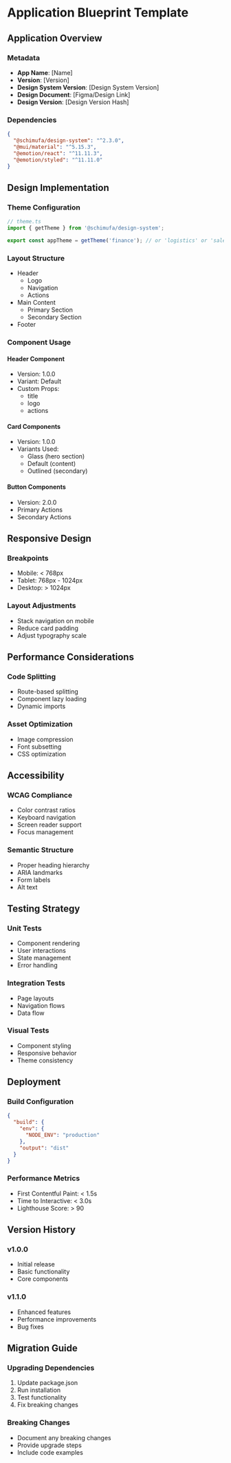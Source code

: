 # Application Blueprint Template

## Application Overview

### Metadata
- **App Name**: [Name]
- **Version**: [Version]
- **Design System Version**: [Design System Version]
- **Design Document**: [Figma/Design Link]
- **Design Version**: [Design Version Hash]

### Dependencies
```json
{
  "@schimufa/design-system": "^2.3.0",
  "@mui/material": "^5.15.3",
  "@emotion/react": "^11.11.3",
  "@emotion/styled": "^11.11.0"
}
```

## Design Implementation

### Theme Configuration
```typescript
// theme.ts
import { getTheme } from '@schimufa/design-system';

export const appTheme = getTheme('finance'); // or 'logistics' or 'sales'
```

### Layout Structure
- Header
  - Logo
  - Navigation
  - Actions
- Main Content
  - Primary Section
  - Secondary Section
- Footer

### Component Usage

#### Header Component
- Version: 1.0.0
- Variant: Default
- Custom Props:
  - title
  - logo
  - actions

#### Card Components
- Version: 1.0.0
- Variants Used:
  - Glass (hero section)
  - Default (content)
  - Outlined (secondary)

#### Button Components
- Version: 2.0.0
- Primary Actions
- Secondary Actions

## Responsive Design

### Breakpoints
- Mobile: < 768px
- Tablet: 768px - 1024px
- Desktop: > 1024px

### Layout Adjustments
- Stack navigation on mobile
- Reduce card padding
- Adjust typography scale

## Performance Considerations

### Code Splitting
- Route-based splitting
- Component lazy loading
- Dynamic imports

### Asset Optimization
- Image compression
- Font subsetting
- CSS optimization

## Accessibility

### WCAG Compliance
- Color contrast ratios
- Keyboard navigation
- Screen reader support
- Focus management

### Semantic Structure
- Proper heading hierarchy
- ARIA landmarks
- Form labels
- Alt text

## Testing Strategy

### Unit Tests
- Component rendering
- User interactions
- State management
- Error handling

### Integration Tests
- Page layouts
- Navigation flows
- Data flow

### Visual Tests
- Component styling
- Responsive behavior
- Theme consistency

## Deployment

### Build Configuration
```json
{
  "build": {
    "env": {
      "NODE_ENV": "production"
    },
    "output": "dist"
  }
}
```

### Performance Metrics
- First Contentful Paint: < 1.5s
- Time to Interactive: < 3.0s
- Lighthouse Score: > 90

## Version History

### v1.0.0
- Initial release
- Basic functionality
- Core components

### v1.1.0
- Enhanced features
- Performance improvements
- Bug fixes

## Migration Guide

### Upgrading Dependencies
1. Update package.json
2. Run installation
3. Test functionality
4. Fix breaking changes

### Breaking Changes
- Document any breaking changes
- Provide upgrade steps
- Include code examples 